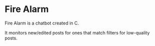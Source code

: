 # Fire Alarm

Fire Alarm is a chatbot created in C.

It monitors new/edited posts for ones that match filters for low-quality posts.




